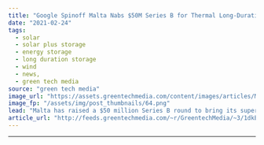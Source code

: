 ```yaml
---
title: "Google Spinoff Malta Nabs $50M Series B for Thermal Long-Duration Storage"
date: "2021-02-24"
tags: 
  - solar
  - solar plus storage 
  - energy storage
  - long duration storage
  - wind
  - news,
  - green tech media
source: "green tech media"
image_url: "https://assets.greentechmedia.com/content/images/articles/Malta_prototype.jpg"
image_fp: "/assets/img/post_thumbnails/64.png"
lead: "Malta has raised a $50 million Series B round to bring its super-long-duration energy storage to market, the company said Wednesday. The startup spun out of Google parent company Alphabet's moonshot factory, X, in 2018. Many startups tackling energy  ..."
article_url: "http://feeds.greentechmedia.com/~r/GreentechMedia/~3/1dkEkxLUCvo/google-spinoff-malta-nabs-50m-series-b-for-thermal-long-duration-storage"
---
```


---
